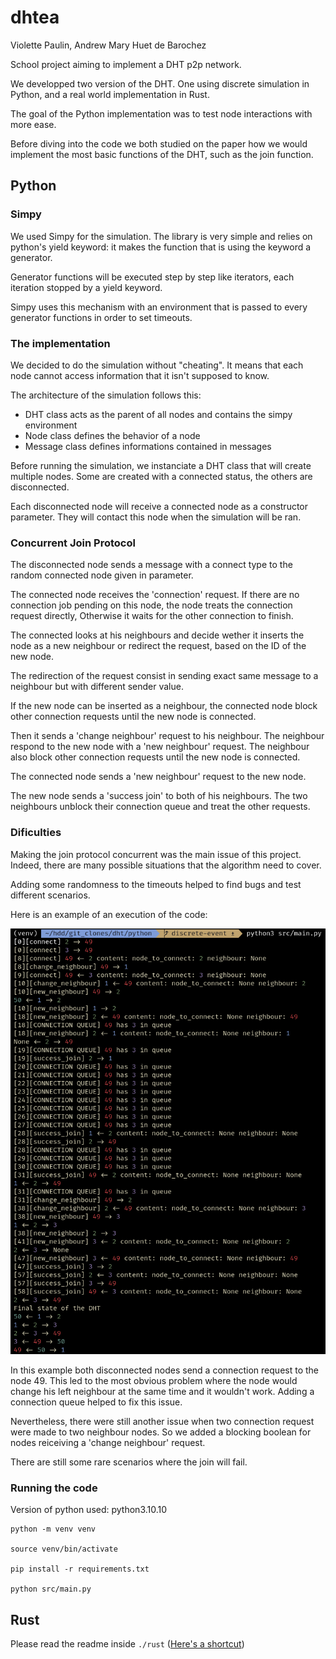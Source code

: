 # dhtea

Violette Paulin, Andrew Mary Huet de Barochez

School project aiming to implement a DHT p2p network.

We developped two version of the DHT. One using discrete simulation in Python, and a real world implementation in Rust.

The goal of the Python implementation was to test node interactions with more ease. 

Before diving into the code we both studied on the paper how we would implement the most basic functions of the DHT, such as the join function.

## Python

### Simpy

We used Simpy for the simulation. The library is very simple and relies on python's yield keyword: it makes the function that is using the keyword a generator.

Generator functions will be executed step by step like iterators, each iteration stopped by a yield keyword.

Simpy uses this mechanism with an environment that is passed to every generator functions in order to set timeouts.

### The implementation

We decided to do the simulation without "cheating". It means that each node cannot access information that it isn't supposed to know.

The architecture of the simulation follows this:

- DHT class acts as the parent of all nodes and contains the simpy environment
- Node class defines the behavior of a node
- Message class defines informations contained in messages

Before running the simulation, we instanciate a DHT class that will create multiple nodes. Some are created with a connected status, the others are disconnected.

Each disconnected node will receive a connected node as a constructor parameter. They will contact this node when the simulation will be ran.

### Concurrent Join Protocol

The disconnected node sends a message with a connect type to the random connected node given in parameter.

The connected node receives the 'connection' request. If there are no connection job pending on this node, the node treats the connection request directly, Otherwise it waits for the other connection to finish.

The connected looks at his neighbours and decide wether it inserts the node as a new neighbour or redirect the request, based on the ID of the new node.

The redirection of the request consist in sending exact same message to a neighbour but with different sender value.

If the new node can be inserted as a neighbour, the connected node block other connection requests until the new node is connected.

Then it sends a 'change neighbour' request to his neighbour. The neighbour respond to the new node with a 'new neighbour' request. The neighbour also block other connection requests until the new node is connected.

The connected node sends a 'new neighbour' request to the new node.

The new node sends a 'success join' to both of his neighbours. The two neighbours unblock their connection queue and treat the other requests.

### Dificulties

Making the join protocol concurrent was the main issue of this project. Indeed, there are many possible situations that the algorithm need to cover.

Adding some randomness to the timeouts helped to find bugs and test different scenarios.

Here is an example of an execution of the code:

![Example](./screenshots/example_python_sim.png)

In this example both disconnected nodes send a connection request to the node 49. This led to the most obvious problem where the node would change his left neighbour at the same time and it wouldn't work. Adding a connection queue helped to fix this issue.

Nevertheless, there were still another issue when two connection request were made to two neighbour nodes. So we added a blocking boolean for nodes reiceiving a 'change neighbour' request.

There are still some rare scenarios where the join will fail.

### Running the code 

Version of python used: python3.10.10

```shell
python -m venv venv

source venv/bin/activate

pip install -r requirements.txt

python src/main.py
```

## Rust
Please read the readme inside `./rust` ([Here's a shortcut](./rust/README.md)) 
